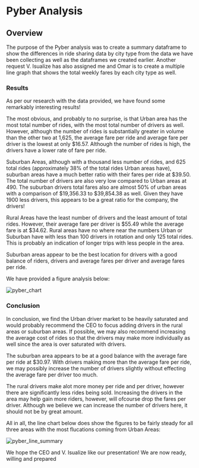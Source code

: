 # **Pyber Analysis**

## **Overview**

The purpose of the Pyber analysis was to create a summary dataframe to show the differences in ride sharing data by city type from the data we have been collecting as well as the dataframes we created earlier. Another request V. Isualize has also assigned me and Omar is to create a multiple line graph that shows the total weekly fares by each city type as well. 

### **Results**

As per our research with the data provided, we have found some remarkably interesting results! 

The most obvious, and probably to no surprise, is that Urban area has the most total number of rides, with the most total number of drivers as well. However, although the number of rides is substantially greater in volume than the other two at 1,625, the average fare per ride and average fare per driver is the lowest at only $16.57. Although the number of rides is high, the drivers have a lower rate of fare per ride. 

Suburban Areas, although with a thousand less number of rides, and 625 total rides (approximately 38% of the total rides Urban areas have), suburban areas have a much better ratio with their fares per ride at $39.50. The total number of drivers are also very low compared to Urban areas at 490. The suburban drivers total fares also are almost 50% of urban areas with a comparison of $19,356.33 to $39,854.38 as well. Given they have 1900 less drivers, this appears to be a great ratio for the company, the drivers!

Rural Areas have the least number of drivers and the least amount of total rides. However, their average fare per driver is $55.49 while the average fare is at $34.62. Rural areas have no where near the numbers Urban or Suburban have with less than 100 drivers in rotation and only 125 total rides. This is probably an indication of longer trips with less people in the area. 

Suburban areas appear to be the best location for drivers with a good balance of riders, drivers and average fares per driver and average fares per ride. 

We have provided a figure analysis below:

![pyber_chart](https://github.com/rainmannyc/PyBer_Analysis_indev/blob/497e567bc2b54871b00cbae978df21a4f0926ea5/analysis/pyber_chart.png)

### **Conclusion**

In conclusion, we find the Urban driver market to be heavily saturated and would probably recommend the CEO to focus adding drivers in the rural areas or suburban areas. If possible, we may also recommend increasing the average cost of rides so that the drivers may make more individually as well since the area is over saturated with drivers. 

The suburban area appears to be at a good balance with the average fare per ride at $30.97. With drivers making more than the average fare per ride, we may possibly increase the number of drivers slightly without effecting the average fare per driver too much. 

The rural drivers make alot more money per ride and per driver, however there are significantly less rides being sold. Increasing the drivers in the area may help gain more riders, however, will ofcourse drop the fares per driver. Although we believe we can increase the number of drivers here, it should not be by great amount. 

All in all, the line chart below does show the figures to be fairly steady for all three areas with the most flucations coming from Urban Areas:

![pyber_line_summary](https://github.com/rainmannyc/PyBer_Analysis_indev/blob/497e567bc2b54871b00cbae978df21a4f0926ea5/analysis/PyBer_fare_summary.png)

We hope the CEO and V. Isualize like our presentation! We are now ready, willing and prepared 
